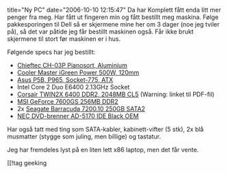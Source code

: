 title="Ny PC"
date="2006-10-10 12:15:47"
Da har Komplett fått enda litt mer penger fra meg. Har fått ut fingeren min og fått bestillt meg maskina. Følge pakkesporingen til Dell så er skjermene mine her om 3 dager (noe jeg tviler på), så det var påtide jeg får bestillt maskinen også. Får ikke brukt skjermene til stort før maskinen er i hus.

Følgende specs har jeg bestillt:

<ul>
	<li><a href="http://www.chieftec.de/?page=products_show&item=3810&k_id=&language=uk">Chieftec CH-03P Pianosort, Aluminium</a></li>
	<li><a href="http://www.coolermaster-europe.com/index.php?LT=english&Language_s=2&url_place=product&p_serial=RS-500-ASAA&other_title=+RS-500-ASAA+iGreen%20Power%20500W">Cooler Master iGreen Power 500W, 120mm</a></li>
	<li><a href="http://www.asus.com.tw/products4.aspx?l1=3&l2=11&l3=307&model=1178&modelmenu=1">Asus P5B, P965, Socket-775, ATX</a></li>
	<li>Intel Core 2 Duo E6400 2.13GHz Socket</li>
	<li><a href="http://www.corsairmemory.com/corsair/products/specs/TWIN2X2048-6400.pdf">Corsair TWIN2X 6400 DDR2, 2048MB CL5</a> (Warning: linket til PDF-fil)</li>
	<li><a href="http://www.msi.com.tw/program/products/vga/vga/pro_vga_detail.php?UID=735">MSI GeForce 7600GS 256MB DDR2</a></li>
	<li>2x <a href="http://www.seagate.com/cda/products/discsales/marketing/detail/0,1081,760,00.html">Seagate Barracuda 7200.10 250GB SATA2</a></li>
	<li><a href="http://www.nec.se/templates/ProductStorage.aspx?id=401">NEC DVD-brenner AD-5170 IDE Black OEM</a></li>
</ul>

Har også tatt med ting som SATA-kabler, kabinett-vifter (5 stk), 2x blå musmatter (stygge som juling, men billige) og tastatur.


Jeg har fremdeles lyst på en liten lett x86 laptop, men det får vente.

[[!tag  geeking
